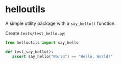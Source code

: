 # helloutils

A simple utility package with a `say_hello()` function.

Create `tests/test_hello.py`:

```python
from helloutils import say_hello

def test_say_hello():
   assert say_hello("World") == "Hello, World!"
```
